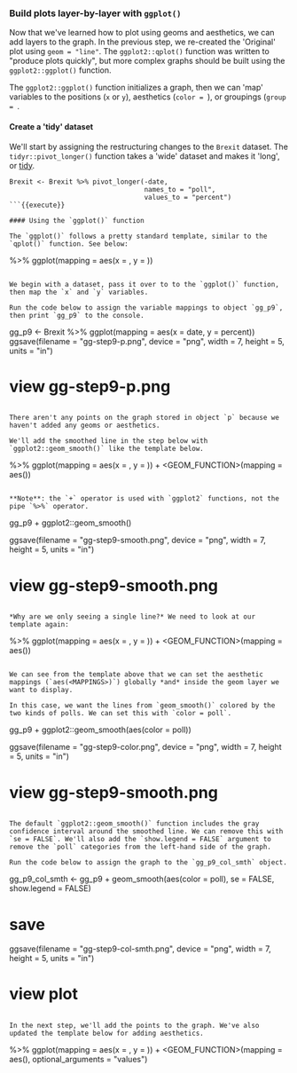 ### Build plots layer-by-layer with `ggplot()`

Now that we've learned how to plot using geoms and aesthetics, we can add layers to the graph. In the previous step, we re-created the 'Original' plot using `geom = "line"`. The `ggplot2::qplot()` function was written to "produce plots quickly", but more complex graphs should be built using the `ggplot2::ggplot()` function.

The `ggplot2::ggplot()` function initializes a graph, then we can 'map' variables to the positions (`x` or `y`), aesthetics (`color = `), or groupings (`group = `. 

#### Create a 'tidy' dataset

We'll start by assigning the restructuring changes to the `Brexit` dataset. The `tidyr::pivot_longer()` function takes a 'wide' dataset and makes it 'long', or [tidy](https://vita.had.co.nz/papers/tidy-data.pdf). 

```
Brexit <- Brexit %>% pivot_longer(-date, 
                                  names_to = "poll", 
                                  values_to = "percent")
```{{execute}}

#### Using the `ggplot()` function

The `ggplot()` follows a pretty standard template, similar to the `qplot()` function. See below: 

```
<DATA> %>% 
  ggplot(mapping = aes(x = <MAPPINGS>, y = <MAPPINGS>))
```

We begin with a dataset, pass it over to to the `ggplot()` function, then map the `x` and `y` variables. 

Run the code below to assign the variable mappings to object `gg_p9`, then print `gg_p9` to the console. 

```
gg_p9 <- Brexit %>% ggplot(mapping = aes(x = date, y = percent))
ggsave(filename = "gg-step9-p.png", device = "png", 
        width = 7, height = 5, units = "in")
# view gg-step9-p.png
```{{execute}}

There aren't any points on the graph stored in object `p` because we haven't added any geoms or aesthetics. 

We'll add the smoothed line in the step below with `ggplot2::geom_smooth()` like the template below.

```
<DATA> %>% 
  ggplot(mapping = aes(x = <MAPPINGS>, y = <MAPPINGS>)) + 
    <GEOM_FUNCTION>(mapping = aes(<MAPPINGS>))
```

**Note**: the `+` operator is used with `ggplot2` functions, not the pipe `%>%` operator. 

```
gg_p9 + ggplot2::geom_smooth()

ggsave(filename = "gg-step9-smooth.png", device = "png", 
        width = 7, height = 5, units = "in")
# view gg-step9-smooth.png
```{{execute}}

*Why are we only seeing a single line?* We need to look at our template again:

```
<DATA> %>% 
  ggplot(mapping = aes(x = <MAPPINGS>, y = <MAPPINGS>)) + 
    <GEOM_FUNCTION>(mapping = aes(<MAPPINGS>))
```

We can see from the template above that we can set the aesthetic mappings (`aes(<MAPPINGS>)`) globally *and* inside the geom layer we want to display. 

In this case, we want the lines from `geom_smooth()` colored by the two kinds of polls. We can set this with `color = poll`.

```
gg_p9 + ggplot2::geom_smooth(aes(color = poll))

ggsave(filename = "gg-step9-color.png", device = "png", 
        width = 7, height = 5, units = "in")

# view gg-step9-smooth.png
```{{execute}}

The default `ggplot2::geom_smooth()` function includes the gray confidence interval around the smoothed line. We can remove this with `se = FALSE`. We'll also add the `show.legend = FALSE` argument to remove the `poll` categories from the left-hand side of the graph.

Run the code below to assign the graph to the `gg_p9_col_smth` object.

```
gg_p9_col_smth <- gg_p9 + geom_smooth(aes(color = poll), 
                                   se = FALSE, show.legend = FALSE)
# save
ggsave(filename = "gg-step9-col-smth.png", device = "png", 
       width = 7, height = 5, units = "in")
# view plot
```{{execute}}

In the next step, we'll add the points to the graph. We've also updated the template below for adding aesthetics.

```
<DATA> %>% 
  ggplot(mapping = aes(x = <MAPPINGS>, y = <MAPPINGS>)) + 
    <GEOM_FUNCTION>(mapping = aes(<MAPPINGS>), 
                    optional_arguments = "values")
```
